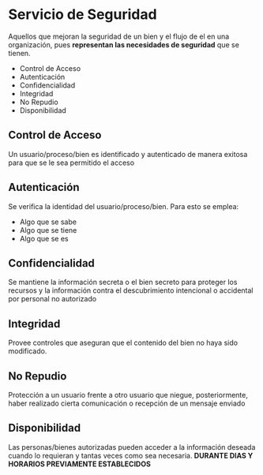 # Servicio de Seguridad

Aquellos que mejoran la seguridad de un bien y el flujo de el en una organización, pues **representan las necesidades de seguridad** que se tienen.

- Control de Acceso
- Autenticación
- Confidencialidad
- Integridad
- No Repudio
- Disponibilidad

## Control de Acceso
Un usuario/proceso/bien es identificado y autenticado de manera exitosa para que se le sea permitido el acceso

## Autenticación
Se verifica la identidad del usuario/proceso/bien. Para esto se emplea:
- Algo que se sabe
- Algo que se tiene
- Algo que se es

## Confidencialidad
Se mantiene la información secreta o el bien secreto para proteger los recursos y la información contra el descubrimiento intencional o accidental por personal no autorizado

## Integridad
Provee controles que aseguran que el contenido del bien no haya sido modificado.

## No Repudio
Protección a un usuario frente a otro usuario que niegue, posteriormente, haber realizado cierta comunicación o recepción de un mensaje enviado

## Disponibilidad
Las personas/bienes autorizadas pueden acceder a la información deseada cuando lo requieran y tantas veces como sea necesaria. **DURANTE DIAS Y HORARIOS PREVIAMENTE ESTABLECIDOS**
